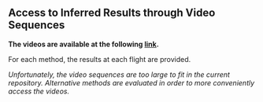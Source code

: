 ## Access to Inferred Results through Video Sequences

**The videos are available at the following [link](https://drive.google.com/drive/folders/1CoUF1gIpiB3AeQx9zpSNoo_agPWRX-3Q?usp=sharing).**

For each method, the results at each flight are provided.

*Unfortunately, the video sequences are too large to fit in the current repository.*
*Alternative methods are evaluated in order to more conveniently access the videos.*


